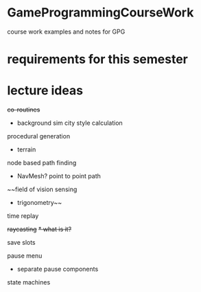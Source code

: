 # GameProgrammingCourseWork
course work examples and notes for GPG

# requirements for this semester

# lecture ideas

~~co-routines~~
  * background sim city style calculation
  
procedural generation
  * terrain
  
node based path finding
  * NavMesh? point to point path
  
~~field of vision sensing
  * trigonometry~~
  
time replay

~~raycasting~~
  ~~* what is it?~~
  
save slots

pause menu
  * separate pause components

state machines
